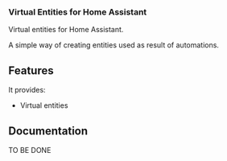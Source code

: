 ### Virtual Entities for Home Assistant
Virtual entities for Home Assistant.

A simple way of creating entities used as result of automations.

## Features
It provides:
* Virtual entities


## Documentation
TO BE DONE
